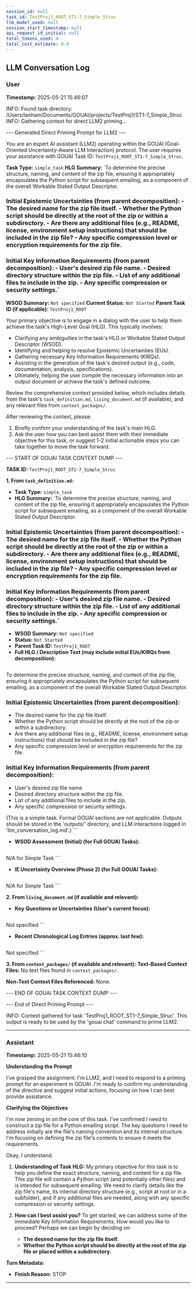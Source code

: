 ```yaml
---
session_id: null
task_id: TestProj1_ROOT_ST1-7_Simple_Struc
llm_model_used: null
session_start_timestamp: null
api_request_id_initial: null
total_tokens_used: 0
total_cost_estimate: 0.0
---
```

## LLM Conversation Log
### User
**Timestamp:** 2025-05-21 15:46:07

INFO: Found task directory: /Users/lanham/Documents/GOUAI/projects/TestProj1/ST1-7_Simple_Struc
INFO: Gathering context for direct LLM2 priming...

--- Generated Direct Priming Prompt for LLM2 ---

You are an expert AI assistant (LLM2) operating within the GOUAI (Goal-Oriented Uncertainty-Aware LLM Interaction) protocol.
The user requires your assistance with GOUAI Task ID: `TestProj1_ROOT_ST1-7_Simple_Struc`.

**Task Type:** `simple_task`
**HLG Summary:** `To determine the precise structure, naming, and content of the zip file, ensuring it appropriately encapsulates the Python script for subsequent emailing, as a component of the overall Workable Stated Output Descriptor.
### Initial Epistemic Uncertainties (from parent decomposition): - The desired name for the zip file itself. - Whether the Python script should be directly at the root of the zip or within a subdirectory. - Are there any additional files (e.g., README, license, environment setup instructions) that should be included in the zip file? - Any specific compression level or encryption requirements for the zip file.
### Initial Key Information Requirements (from parent decomposition): - User's desired zip file name. - Desired directory structure within the zip file. - List of any additional files to include in the zip. - Any specific compression or security settings.`
**WSOD Summary:** `Not specified`
**Current Status:** `Not Started`
**Parent Task ID (if applicable):** `TestProj1_ROOT`

Your primary objective is to engage in a dialog with the user to help them achieve the task's High-Level Goal (HLG). This typically involves:
- Clarifying any ambiguities in the task's HLG or Workable Stated Output Descriptor (WSOD).
- Identifying and helping to resolve Epistemic Uncertainties (EUs).
- Gathering necessary Key Information Requirements (KIRQs).
- Assisting in the generation of the task's desired output (e.g., code, documentation, analysis, specifications).
- Ultimately, helping the user compile the necessary information into an output document or achieve the task's defined outcome.

Review the comprehensive context provided below, which includes details from the task's `task_definition.md`, `living_document.md` (if available), and any relevant files from `context_packages/`.

After reviewing the context, please:
1. Briefly confirm your understanding of the task's main HLG.
2. Ask the user how you can best assist them with their immediate objective for this task, or suggest 1-2 initial actionable steps you can take together to move the task forward.

--- START OF GOUAI TASK CONTEXT DUMP ---

**TASK ID:** `TestProj1_ROOT_ST1-7_Simple_Struc`

**1. From `task_definition.md`:**
   - **Task Type:** `simple_task`
   - **HLG Summary:** `To determine the precise structure, naming, and content of the zip file, ensuring it appropriately encapsulates the Python script for subsequent emailing, as a component of the overall Workable Stated Output Descriptor.
### Initial Epistemic Uncertainties (from parent decomposition): - The desired name for the zip file itself. - Whether the Python script should be directly at the root of the zip or within a subdirectory. - Are there any additional files (e.g., README, license, environment setup instructions) that should be included in the zip file? - Any specific compression level or encryption requirements for the zip file.
### Initial Key Information Requirements (from parent decomposition): - User's desired zip file name. - Desired directory structure within the zip file. - List of any additional files to include in the zip. - Any specific compression or security settings.`
   - **WSOD Summary:** `Not specified`
   - **Status:** `Not Started`
   - **Parent Task ID:** `TestProj1_ROOT`
   - **Full HLG / Description Text (may include initial EUs/KIRQs from decomposition):**
     ```
To determine the precise structure, naming, and content of the zip file, ensuring it appropriately encapsulates the Python script for subsequent emailing, as a component of the overall Workable Stated Output Descriptor.

### Initial Epistemic Uncertainties (from parent decomposition):
- The desired name for the zip file itself.
- Whether the Python script should be directly at the root of the zip or within a subdirectory.
- Are there any additional files (e.g., README, license, environment setup instructions) that should be included in the zip file?
- Any specific compression level or encryption requirements for the zip file.

### Initial Key Information Requirements (from parent decomposition):
- User's desired zip file name.
- Desired directory structure within the zip file.
- List of any additional files to include in the zip.
- Any specific compression or security settings.

(This is a simple task. Formal GOUAI sections are not applicable. Outputs should be stored in the 'outputs/' directory, and LLM interactions logged in 'llm_conversation_log.md'.)
     ```
   - **WSOD Assessment (Initial) (for Full GOUAI Tasks):**
     ```
N/A for Simple Task
     ```
   - **IE Uncertainty Overview (Phase 2) (for Full GOUAI Tasks):**
     ```
N/A for Simple Task
     ```

**2. From `living_document.md` (if available and relevant):**
   - **Key Questions or Uncertainties (User's current focus):**
     ```
Not specified
     ```
   - **Recent Chronological Log Entries (approx. last few):**
     ```
Not specified
     ```

**3. From `context_packages/` (if available and relevant):**
   **Text-Based Context Files:**
No text files found in `context_packages/`.

   **Non-Text Context Files Referenced:**
None.

--- END OF GOUAI TASK CONTEXT DUMP ---

--- End of Direct Priming Prompt ---

INFO: Context gathered for task 'TestProj1_ROOT_ST1-7_Simple_Struc'. This output is ready to be used by the 'gouai chat' command to prime LLM2.

---
### Assistant
**Timestamp:** 2025-05-21 15:46:10

**Understanding the Prompt**

I've grasped the assignment: I'm LLM2, and I need to respond to a priming prompt for an experiment in GOUAI. I'm ready to confirm my understanding of the directive and suggest initial actions, focusing on how I can best provide assistance.


**Clarifying the Objectives**

I'm now zeroing in on the core of this task. I've confirmed I need to construct a zip file for a Python emailing script. The key questions I need to address initially are the file's naming convention and its internal structure. I'm focusing on defining the zip file's contents to ensure it meets the requirements.


Okay, I understand.

1.  **Understanding of Task HLG:** My primary objective for this task is to help you define the exact structure, naming, and content for a zip file. This zip file will contain a Python script (and potentially other files) and is intended for subsequent emailing. We need to clarify details like the zip file's name, its internal directory structure (e.g., script at root or in a subfolder), and if any additional files are needed, along with any specific compression or security settings.

2.  **How can I best assist you?** To get started, we can address some of the immediate Key Information Requirements. How would you like to proceed? Perhaps we can begin by deciding on:
    *   **The desired name for the zip file itself.**
    *   **Whether the Python script should be directly at the root of the zip file or placed within a subdirectory.**

**Turn Metadata:**
  - **Finish Reason:** STOP

---
